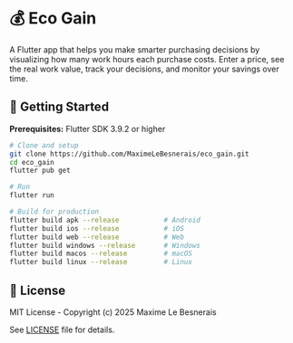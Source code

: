 # 💰 Eco Gain

A Flutter app that helps you make smarter purchasing decisions by visualizing how many work hours each purchase costs. Enter a price, see the real work value, track your decisions, and monitor your savings over time.


## 🚀 Getting Started

**Prerequisites:** Flutter SDK 3.9.2 or higher

```bash
# Clone and setup
git clone https://github.com/MaximeLeBesnerais/eco_gain.git
cd eco_gain
flutter pub get

# Run
flutter run

# Build for production
flutter build apk --release           # Android
flutter build ios --release           # iOS
flutter build web --release           # Web
flutter build windows --release       # Windows
flutter build macos --release         # macOS
flutter build linux --release         # Linux
```

## 📄 License

MIT License - Copyright (c) 2025 Maxime Le Besnerais

See [LICENSE](LICENSE) file for details.